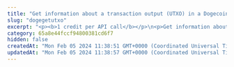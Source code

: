 ```yaml
---
title: "Get information about a transaction output (UTXO) in a Dogecoin transaction"
slug: "dogegetutxo"
excerpt: "<p><b>1 credit per API call</b></p>\n<p>Get information about a transaction output in a transaction and check whether this output is a UTXO or has been spent.</p>\n<p>\"UTXO\" stands for \"Unspent Transaction Output\". A UTXO is the amount of DOGE that remains at a Dogecoin address after a cryptocurrency transaction involving this address has been performed. The UTXO can then be used as input for a new cryptocurrency transaction. For more information about the UTXO, see the <a href=\"https://developer.bitcoin.org/devguide/transactions.html\" target=\"_blank\">Bitcoin user documentation</a>.</p>\n<ul>\n<li>If the transaction output is an UTXO, the API returns data about it.</li>\n<li>If the transaction output has been spent and there is no UTXO to return, the API returns an error with the <code>404</code> response code.</li>\n</ul>"
category: 65a8e44fccf94800381cd6f7
hidden: false
createdAt: "Mon Feb 05 2024 11:38:51 GMT+0000 (Coordinated Universal Time)"
updatedAt: "Mon Feb 05 2024 11:38:57 GMT+0000 (Coordinated Universal Time)"
---
```

